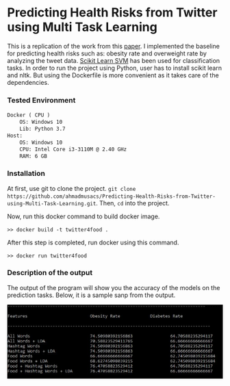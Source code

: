 # Predicting Health Risks from Twitter using Multi Task Learning

This is a replication of the work from this [paper](https://arxiv.org/pdf/1409.2195). I implemented the baseline for predicting health risks such as: obesity rate and overweight rate by analyzing the tweet data. [Scikit Learn SVM](http://scikit-learn.org/stable/modules/svm.html) has been used for classification tasks. In order to run the project using Python, user has to install scikit learn and nltk. But using the Dockerfile is more convenient as it takes care of the dependencies. 


### **Tested Environment**
```
Docker ( CPU )
	OS: Windows 10
	Lib: Python 3.7
Host:
	OS: Windows 10
	CPU: Intel Core i3-3110M @ 2.40 GHz
	RAM: 6 GB
```

### **Installation**

At first, use git to clone the project. `git clone https://github.com/ahmadmusacs/Predicting-Health-Risks-from-Twitter-using-Multi-Task-Learning.git`. Then, `cd` into the project. 

Now, run this docker command to build docker image. 
```
>> docker build -t twitter4food .
``` 
After this step is completed, run docker using this command. 
```
>> docker run twitter4food
```

### **Description of the output**

The output of the program will show you the accuracy of the models on the prediction tasks. 
Below, it is a sample sanp from the output.

![Image of sample run 2](https://github.com/ahmadmusacs/Predicting-Health-Risks-from-Twitter-using-Multi-Task-Learning/blob/master/images/final_result.JPG)
